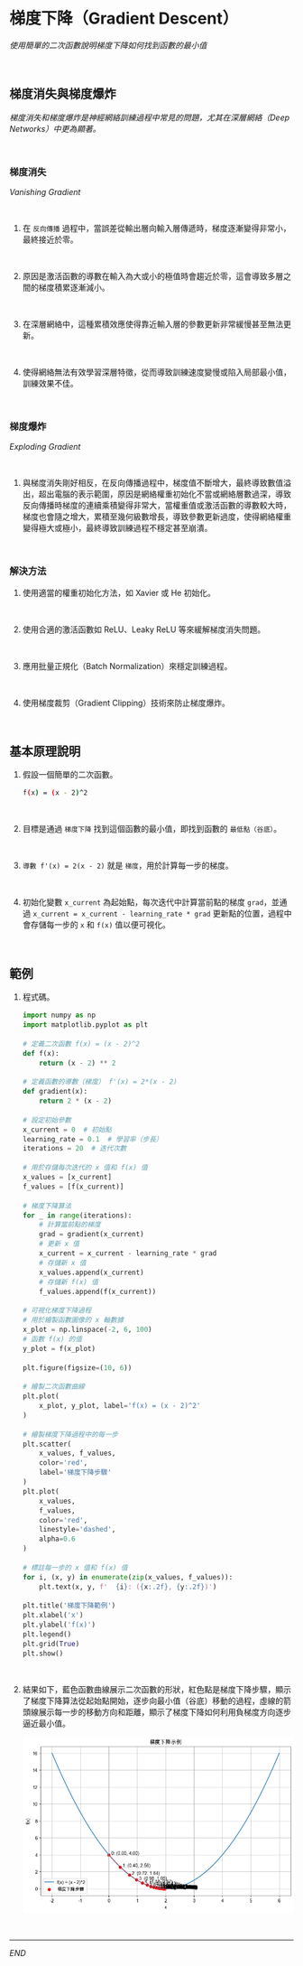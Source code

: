 # 梯度下降（Gradient Descent）

_使用簡單的二次函數說明梯度下降如何找到函數的最小值_

<br>

## 梯度消失與梯度爆炸

_梯度消失和梯度爆炸是神經網絡訓練過程中常見的問題，尤其在深層網絡（Deep Networks）中更為顯著。_

<br>

### 梯度消失

_Vanishing Gradient_

<br>

1. 在 `反向傳播` 過程中，當誤差從輸出層向輸入層傳遞時，梯度逐漸變得非常小，最終接近於零。

<br>

2. 原因是激活函數的導數在輸入為大或小的極值時會趨近於零，這會導致多層之間的梯度積累逐漸減小。

<br>

3. 在深層網絡中，這種累積效應使得靠近輸入層的參數更新非常緩慢甚至無法更新。

<br>

4. 使得網絡無法有效學習深層特徵，從而導致訓練速度變慢或陷入局部最小值，訓練效果不佳。

<br>

### 梯度爆炸

_Exploding Gradient_

<br>

1. 與梯度消失剛好相反，在反向傳播過程中，梯度值不斷增大，最終導致數值溢出，超出電腦的表示範圍，原因是網絡權重初始化不當或網絡層數過深，導致反向傳播時梯度的連續乘積變得非常大，當權重值或激活函數的導數較大時，梯度也會隨之增大，累積至幾何級數增長，導致參數更新過度，使得網絡權重變得極大或極小，最終導致訓練過程不穩定甚至崩潰。

<br>

### 解決方法

1. 使用適當的權重初始化方法，如 Xavier 或 He 初始化。

<br>

2. 使用合適的激活函數如 ReLU、Leaky ReLU 等來緩解梯度消失問題。

<br>

3. 應用批量正規化（Batch Normalization）來穩定訓練過程。

<br>

4. 使用梯度裁剪（Gradient Clipping）技術來防止梯度爆炸。

<br>

## 基本原理說明

1. 假設一個簡單的二次函數。

    ```bash
    f(x) = (x - 2)^2
    ```

<br>

2. 目標是通過 `梯度下降` 找到這個函數的最小值，即找到函數的 `最低點（谷底）`。

<br>

3. `導數 f'(x) = 2(x - 2)` 就是 `梯度`，用於計算每一步的梯度。

<br>

4. 初始化變數 `x_current` 為起始點，每次迭代中計算當前點的梯度 `grad`，並通過 `x_current = x_current - learning_rate * grad` 更新點的位置，過程中會存儲每一步的 `x` 和 `f(x)` 值以便可視化。

<br>

## 範例

1. 程式碼。

    ```python
    import numpy as np
    import matplotlib.pyplot as plt

    # 定義二次函數 f(x) = (x - 2)^2
    def f(x):
        return (x - 2) ** 2

    # 定義函數的導數（梯度） f'(x) = 2*(x - 2)
    def gradient(x):
        return 2 * (x - 2)

    # 設定初始參數
    x_current = 0  # 初始點
    learning_rate = 0.1  # 學習率（步長）
    iterations = 20  # 迭代次數

    # 用於存儲每次迭代的 x 值和 f(x) 值
    x_values = [x_current]
    f_values = [f(x_current)]

    # 梯度下降算法
    for _ in range(iterations):
        # 計算當前點的梯度
        grad = gradient(x_current)
        # 更新 x 值
        x_current = x_current - learning_rate * grad
        # 存儲新 x 值
        x_values.append(x_current)
        # 存儲新 f(x) 值
        f_values.append(f(x_current))

    # 可視化梯度下降過程
    # 用於繪製函數圖像的 x 軸數據
    x_plot = np.linspace(-2, 6, 100)
    # 函數 f(x) 的值
    y_plot = f(x_plot)

    plt.figure(figsize=(10, 6))

    # 繪製二次函數曲線
    plt.plot(
        x_plot, y_plot, label='f(x) = (x - 2)^2'
    )

    # 繪製梯度下降過程中的每一步
    plt.scatter(
        x_values, f_values, 
        color='red', 
        label='梯度下降步驟'
    )
    plt.plot(
        x_values, 
        f_values, 
        color='red', 
        linestyle='dashed', 
        alpha=0.6
    )

    # 標註每一步的 x 值和 f(x) 值
    for i, (x, y) in enumerate(zip(x_values, f_values)):
        plt.text(x, y, f'  {i}: ({x:.2f}, {y:.2f})')

    plt.title('梯度下降範例')
    plt.xlabel('x')
    plt.ylabel('f(x)')
    plt.legend()
    plt.grid(True)
    plt.show()
    ```

<br>

2. 結果如下，藍色函數曲線展示二次函數的形狀，紅色點是梯度下降步驟，顯示了梯度下降算法從起始點開始，逐步向最小值（谷底）移動的過程，虛線的箭頭線展示每一步的移動方向和距離，顯示了梯度下降如何利用負梯度方向逐步逼近最小值。

    ![](images/img_37.png)

<br>

___

_END_